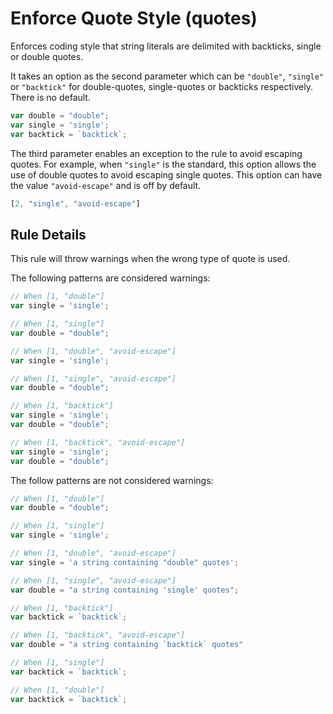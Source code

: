 # Enforce Quote Style (quotes)

Enforces coding style that string literals are delimited with backticks, single or double quotes.

It takes an option as the second parameter which can be `"double"`, `"single"` or `"backtick"` for double-quotes, single-quotes or backticks respectively. There is no default.

```js
var double = "double";
var single = 'single';
var backtick = `backtick`;
```

The third parameter enables an exception to the rule to avoid escaping quotes. For example, when `"single"` is the standard, this option allows the use of double quotes to avoid escaping single quotes. This option can have the value `"avoid-escape"` and is off by default.

```js
[2, "single", "avoid-escape"]
```

## Rule Details

This rule will throw warnings when the wrong type of quote is used.

The following patterns are considered warnings:

```js
// When [1, "double"]
var single = 'single';

// When [1, "single"]
var double = "double";

// When [1, "double", "avoid-escape"]
var single = 'single';

// When [1, "single", "avoid-escape"]
var double = "double";

// When [1, "backtick"]
var single = 'single';
var double = "double";

// When [1, "backtick", "avoid-escape"]
var single = 'single';
var double = "double";
```

The follow patterns are not considered warnings:

```js
// When [1, "double"]
var double = "double";

// When [1, "single"]
var single = 'single';

// When [1, "double", "avoid-escape"]
var single = 'a string containing "double" quotes';

// When [1, "single", "avoid-escape"]
var double = "a string containing 'single' quotes";

// When [1, "backtick"]
var backtick = `backtick`;

// When [1, "backtick", "avoid-escape"]
var double = "a string containing `backtick` quotes"

// When [1, "single"]
var backtick = `backtick`;

// When [1, "double"]
var backtick = `backtick`;
```
